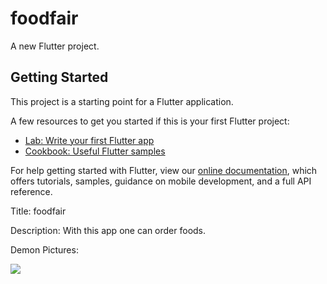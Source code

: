 
# foodfair

A new Flutter project.

## Getting Started

This project is a starting point for a Flutter application.

A few resources to get you started if this is your first Flutter project:

- [Lab: Write your first Flutter app](https://flutter.dev/docs/get-started/codelab)
- [Cookbook: Useful Flutter samples](https://flutter.dev/docs/cookbook)

For help getting started with Flutter, view our
[online documentation](https://flutter.dev/docs), which offers tutorials,
samples, guidance on mobile development, and a full API reference.

Title:
foodfair

Description:
With this app one can order foods.

Demon Pictures:

<img src="https://github.com/khaledmorshed/Foodfair-user-app/issues/6"/>

